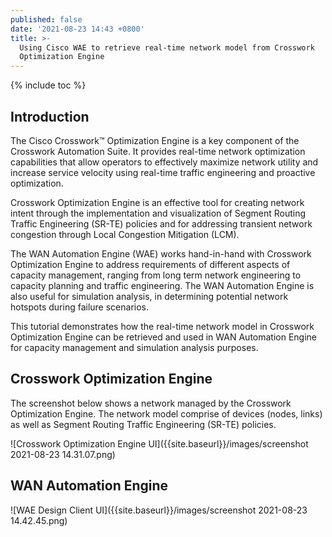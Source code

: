 ```yaml
---
published: false
date: '2021-08-23 14:43 +0800'
title: >-
  Using Cisco WAE to retrieve real-time network model from Crosswork
  Optimization Engine
---
```

{% include toc %}

## Introduction

The Cisco Crosswork™ Optimization Engine is a key component of the Crosswork Automation Suite. It 
provides real-time network optimization capabilities that allow operators to effectively maximize network utility and increase service velocity using real-time traffic engineering and proactive optimization.

Crosswork Optimization Engine is an effective tool for creating network intent through the implementation and visualization of Segment Routing Traffic Engineering (SR-TE) policies and for addressing transient network congestion through Local Congestion Mitigation (LCM). 

The WAN Automation Engine (WAE) works hand-in-hand with Crosswork Optimization Engine to address  requirements of different aspects of capacity management, ranging from long term network engineering to capacity planning and traffic engineering. The WAN Automation Engine is also useful for simulation analysis, in determining potential network hotspots during failure scenarios. 

This tutorial demonstrates how the real-time network model in Crosswork Optimization Engine can be retrieved and used in WAN Automation Engine for capacity management and simulation analysis purposes.

## Crosswork Optimization Engine

The screenshot below shows a network managed by the Crosswork Optimization Engine. The network model comprise of devices (nodes, links) as well as Segment Routing Traffic Engineering (SR-TE) policies.

![Crosswork Optimization Engine UI]({{site.baseurl}}/images/screenshot 2021-08-23 14.31.07.png)





## WAN Automation Engine

![WAE Design Client UI]({{site.baseurl}}/images/screenshot 2021-08-23 14.42.45.png)




